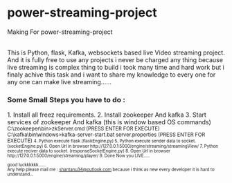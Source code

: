 # power-streaming-project
Making For power-streaming-project

<br>This is Python, flask, Kafka, websockets based live Video streaming project.
<br>
And it is fully free to use any projects i never be charged any thing because live streaming is complex thing to build i took many time and hard work but i finaly achive this task and i want to share my knowledge to every one for any one can make live streaming......
<br>
<h3>Some Small Steps you have to do : </h3>
1. Install all freez requirements.
2. Install zookeeper And kafka
3. Start services of zookeeper And kafka (this is window based OS commands)<br/><small>
C:\zookeeper\bin>zkServer.cmd (PRESS ENTER FOR EXECUTE)<br/>
C:\kafka\bin\windows>kafka-server-start.bat server.properties (PRESS ENTER FOR EXECUTE)

<small>
4. Python execute flask (flaskEngine.py)
5. Python execute sender data to socket. (socketEngine.py)
6. Open Url in browser http://127.0.0.1:5000/engine/streaming/streamingView/
7. Python execute reciver data to socket. (responseSocketEngine.py)
8. Open Url in browser http://127.0.0.1:5000/engine/streaming/player/
9. Done Now you LIVE.....
    
    
    


good luckkkkkk......<br/>
Any help please mail me : shantanu34@outlook.com because i think as new every developer it is hard to understand...
<br>